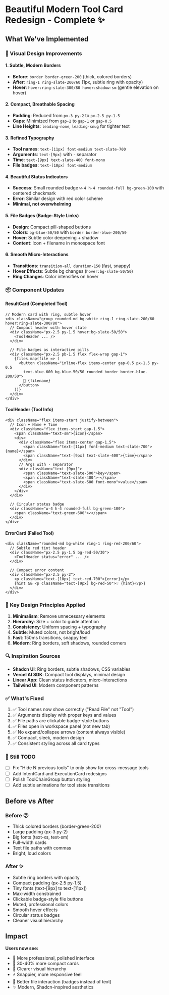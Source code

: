 # Beautiful Modern Tool Card Redesign - Complete ✨

## What We've Implemented

### 🎨 Visual Design Improvements

#### 1. **Subtle, Modern Borders**
- **Before**: `border border-green-200` (thick, colored borders)
- **After**: `ring-1 ring-slate-200/60` (1px, subtle ring with opacity)
- **Hover**: `hover:ring-slate-300/80 hover:shadow-sm` (gentle elevation on hover)

#### 2. **Compact, Breathable Spacing**
- **Padding**: Reduced from `px-3 py-2` to `px-2.5 py-1.5`
- **Gaps**: Minimized from `gap-2` to `gap-1` or `gap-0.5`
- **Line Heights**: `leading-none`, `leading-snug` for tighter text

#### 3. **Refined Typography**
- **Tool names**: `text-[11px] font-medium text-slate-700`
- **Arguments**: `text-[9px]` with `·` separator
- **Time**: `text-[9px] text-slate-400 font-mono`
- **File badges**: `text-[10px] font-medium`

#### 4. **Beautiful Status Indicators**
- **Success**: Small rounded badge `w-4 h-4 rounded-full bg-green-100` with centered checkmark
- **Error**: Similar design with red color scheme
- **Minimal, not overwhelming**

#### 5. **File Badges (Badge-Style Links)**
- **Design**: Compact pill-shaped buttons
- **Colors**: `bg-blue-50/50` with `border border-blue-200/50`
- **Hover**: Subtle color deepening + shadow
- **Content**: Icon + filename in monospace font

#### 6. **Smooth Micro-Interactions**
- **Transitions**: `transition-all duration-150` (fast, snappy)
- **Hover Effects**: Subtle bg changes (`hover:bg-slate-50/50`)
- **Ring Changes**: Color intensifies on hover

### 📦 Component Updates

#### **ResultCard** (Completed Tool)
```tsx
// Modern card with ring, subtle hover
<div className="group rounded-md bg-white ring-1 ring-slate-200/60 hover:ring-slate-300/80">
  // Compact header with hover state
  <div className="px-2.5 py-1.5 hover:bg-slate-50/50">
    <ToolHeader ... />
  </div>
  
  // File badges as interactive pills
  <div className="px-2.5 pb-1.5 flex flex-wrap gap-1">
    {files.map(file => (
      <button className="inline-flex items-center gap-0.5 px-1.5 py-0.5 
        text-blue-600 bg-blue-50/50 rounded border border-blue-200/50">
        📄 {filename}
      </button>
    ))}
  </div>
</div>
```

#### **ToolHeader** (Tool Info)
```tsx
<div className="flex items-start justify-between">
  // Icon + Name + Time
  <div className="flex items-start gap-1.5">
    <span className="text-sm">{icon}</span>
    <div>
      <div className="flex items-center gap-1.5">
        <span className="text-[11px] font-medium text-slate-700">{name}</span>
        <span className="text-[9px] text-slate-400">{time}</span>
      </div>
      // Args with · separator
      <div className="text-[9px]">
        <span className="text-slate-500">key</span>
        <span className="text-slate-400">·</span>
        <span className="text-slate-600 font-mono">value</span>
      </div>
    </div>
  </div>
  
  // Circular status badge
  <div className="w-4 h-4 rounded-full bg-green-100">
    <span className="text-green-600">✓</span>
  </div>
</div>
```

#### **ErrorCard** (Failed Tool)
```tsx
<div className="rounded-md bg-white ring-1 ring-red-200/60">
  // Subtle red tint header
  <div className="px-2.5 py-1.5 bg-red-50/30">
    <ToolHeader status="error" ... />
  </div>
  
  // Compact error content
  <div className="px-2.5 py-2">
    <p className="text-[10px] text-red-700">{error}</p>
    {hint && <p className="text-[9px] bg-red-50">💡 {hint}</p>}
  </div>
</div>
```

### 🎯 Key Design Principles Applied

1. **Minimalism**: Remove unnecessary elements
2. **Hierarchy**: Size + color to guide attention
3. **Consistency**: Uniform spacing + typography
4. **Subtle**: Muted colors, not bright/loud
5. **Fast**: 150ms transitions, snappy feel
6. **Modern**: Ring borders, soft shadows, rounded corners

### 🔍 Inspiration Sources

- **Shadcn UI**: Ring borders, subtle shadows, CSS variables
- **Vercel AI SDK**: Compact tool displays, minimal design
- **Linear App**: Clean status indicators, micro-interactions
- **Tailwind UI**: Modern component patterns

### ✅ What's Fixed

1. ✅ Tool names now show correctly ("Read File" not "Tool")
2. ✅ Arguments display with proper keys and values
3. ✅ File paths are clickable badge-style buttons
4. ✅ Files open in workspace panel (not new tab)
5. ✅ No expand/collapse arrows (content always visible)
6. ✅ Compact, sleek, modern design
7. ✅ Consistent styling across all card types

### 🚧 Still TODO

- [ ] Fix "Hide N previous tools" to only show for cross-message tools
- [ ] Add IntentCard and ExecutionCard redesigns
- [ ] Polish ToolChainGroup button styling
- [ ] Add subtle animations for tool state transitions

## Before vs After

### Before 😕
- Thick colored borders (border-green-200)
- Large padding (px-3 py-2)
- Big fonts (text-xs, text-sm)
- Full-width cards
- Text file paths with commas
- Bright, loud colors

### After ✨
- Subtle ring borders with opacity
- Compact padding (px-2.5 py-1.5)
- Tiny fonts (text-[9px] to text-[11px])
- Max-width constrained
- Clickable badge-style file buttons
- Muted, professional colors
- Smooth hover effects
- Circular status badges
- Cleaner visual hierarchy

## Impact

**Users now see:**
- 🎨 More professional, polished interface
- 📏 30-40% more compact cards
- 🎯 Clearer visual hierarchy
- ⚡ Snappier, more responsive feel
- 🔗 Better file interaction (badges instead of text)
- ✨ Modern, Shadcn-inspired aesthetics

